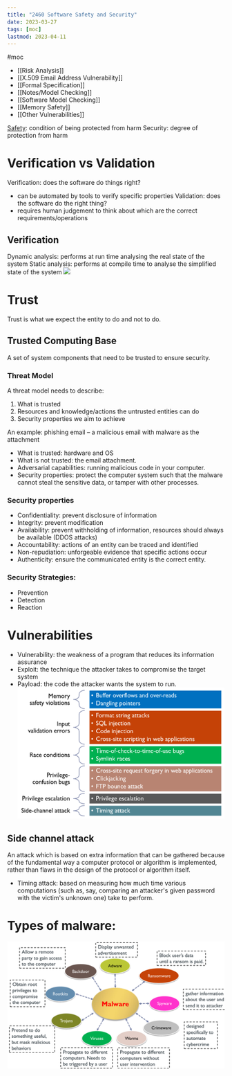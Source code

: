 ```yaml
---
title: "2460 Software Safety and Security"
date: 2023-03-27
tags: [moc]
lastmod: 2023-04-11
---
```

#moc 
- [[Risk Analysis]]
- [[X.509 Email Address Vulnerability]]
- [[Formal Specification]]
- [[Notes/Model Checking]]
- [[Software Model Checking]]
- [[Memory Safety]]
- [[Other Vulnerabilities]]

[Safety](Notes/Safety%20and%20Liveliness.md): condition of being protected from harm
Security: degree of protection from harm
# Verification vs Validation
Verification: does the software do things right?
- can be automated by tools to verify specific properties
Validation: does the software do the right thing?
- requires human judgement to think about which are the correct requirements/operations
## Verification
Dynamic analysis: performs at run time analysing the real state of the system
Static analysis: performs at compile time to analyse the simplified state of the system
![](https://i.imgur.com/bSnXtdn.png)
# Trust
Trust is what we expect the entity to do and not to do.
## Trusted Computing Base
A set of system components that need to be trusted to ensure security. 
### Threat Model
A threat model needs to describe:
1. What is trusted
2. Resources and knowledge/actions the untrusted entities can do
3. Security properties we aim to achieve

An example: phishing email – a malicious email with malware as the attachment
- What is trusted: hardware and OS
- What is not trusted: the email attachment.
- Adversarial capabilities: running malicious code in your computer.
- Security properties: protect the computer system such that the malware cannot steal the sensitive data, or tamper with other processes.
### Security properties
- Confidentiality: prevent disclosure of information
- Integrity: prevent modification
- Availability: prevent withholding of information, resources should always be available (DDOS attacks)
- Accountability: actions of an entity can be traced and identified
- Non-repudiation: unforgeable evidence that specific actions occur
- Authenticity: ensure the communicated entity is the correct entity.
### Security Strategies:
- Prevention
- Detection
- Reaction
# Vulnerabilities
- Vulnerability: the weakness of a program that reduces its information assurance  
- Exploit: the technique the attacker takes to compromise the target system  
- Payload: the code the attacker wants the system to run.
![](Pics/Pasted%20image%2020230926224147.png)
## Side channel attack
An attack which is based on extra information that can be gathered because of the fundamental way a computer protocol or algorithm is implemented, rather than flaws in the design of the protocol or algorithm itself.
- Timing attack:  based on measuring how much time various computations (such as, say, comparing an attacker's given password with the victim's unknown one) take to perform.
# Types of malware:
![](Pics/Pasted%20image%2020230922213612.png)
